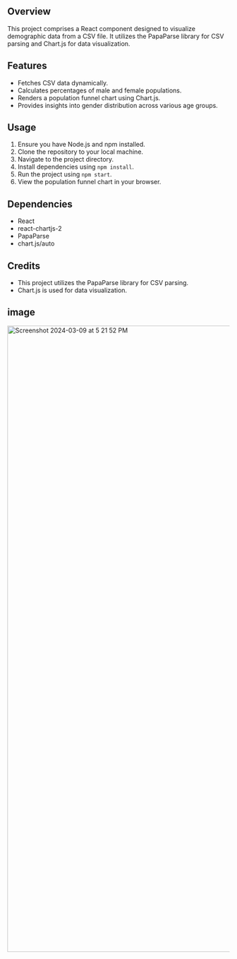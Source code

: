 ## Overview

This project comprises a React component designed to visualize demographic data from a CSV file. It utilizes the PapaParse library for CSV parsing and Chart.js for data visualization.

## Features

- Fetches CSV data dynamically.
- Calculates percentages of male and female populations.
- Renders a population funnel chart using Chart.js.
- Provides insights into gender distribution across various age groups.

## Usage

1. Ensure you have Node.js and npm installed.
2. Clone the repository to your local machine.
3. Navigate to the project directory.
4. Install dependencies using `npm install`.
5. Run the project using `npm start`.
6. View the population funnel chart in your browser.

## Dependencies

- React
- react-chartjs-2
- PapaParse
- chart.js/auto

## Credits

- This project utilizes the PapaParse library for CSV parsing.
- Chart.js is used for data visualization.
## image

<img width="1420" alt="Screenshot 2024-03-09 at 5 21 52 PM" src="https://github.com/monishmurali/Funnelchart/assets/59603371/c12cc79f-a857-4e80-8380-7fd6156cb161">


